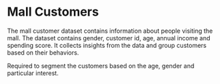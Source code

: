 
# Mall Customers

The mall customer dataset contains information about people visiting the mall. The dataset contains gender, customer id, age, annual income and spending score. 
It collects insights from the data and group customers based on their behaviors.

Required to segment the customers based on the age, gender and particular interest. 
